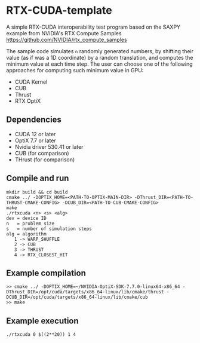 # RTX-CUDA-template
A simple RTX-CUDA interoperability test program based on the SAXPY example from NVIDIA's RTX Compute Samples https://github.com/NVIDIA/rtx_compute_samples

The sample code simulates `n` randomly generated numbers, by shifting their value (as if was a 1D coordinate) by a random translation, and computes the minimum value at each time step. The user can choose one of the following approaches for computing such minimum value in GPU:
- CUDA Kernel
- CUB
- Thrust
- RTX OptiX 

## Dependencies
- CUDA 12 or later
- OptiX 7.7 or later
- Nvidia driver 530.41 or later
- CUB (for comparison)
- THrust (for comparison)

## Compile and run
```
mkdir build && cd build
cmake ../ -DOPTIX_HOME=<PATH-TO-OPTIX-MAIN-DIR> -DThrust_DIR=<PATH-TO-THRUST-CMAKE-CONFIG> -DCUB_DIR=<PATH-TO-CUB-CMAKE-CONFIG>
make
./rtxcuda <n> <s> <alg>
dev = device ID
n   = problem size
s   = number of simulation steps
alg = algorithm
   1 -> WARP_SHUFFLE
   2 -> CUB
   3 -> THRUST
   4 -> RTX_CLOSEST_HIT
```
## Example compilation
```
>> cmake ../ -DOPTIX_HOME=~/NVIDIA-OptiX-SDK-7.7.0-linux64-x86_64 -DThrust_DIR=/opt/cuda/targets/x86_64-linux/lib/cmake/thrust -DCUB_DIR=/opt/cuda/targets/x86_64-linux/lib/cmake/cub
>> make
```

## Example execution
`./rtxcuda 0 $((2**20)) 1 4`
